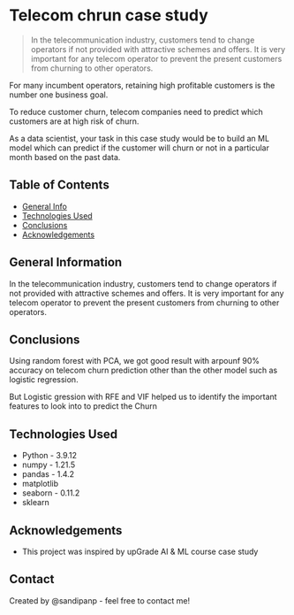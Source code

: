 # Telecom chrun case study
> In the telecommunication industry, customers tend to change operators if not provided with attractive schemes and offers. It is very important for any telecom operator to prevent the present customers from churning to other operators.

For many incumbent operators, retaining high profitable customers is the number one business goal.

To reduce customer churn, telecom companies need to predict which customers are at high risk of churn.

 As a data scientist, your task in this case study would be to build an ML model which can predict if the customer will churn or not in a particular month based on the past data.
 
## Table of Contents
* [General Info](#general-information)
* [Technologies Used](#technologies-used)
* [Conclusions](#conclusions)
* [Acknowledgements](#acknowledgements)

<!-- You can include any other section that is pertinent to your problem -->

## General Information
In the telecommunication industry, customers tend to change operators if not provided with attractive schemes and offers. It is very important for any telecom operator to prevent the present customers from churning to other operators.

<!-- You don't have to answer all the questions - just the ones relevant to your project. -->

## Conclusions
Using random forest with PCA, we got good result with arpounf 90% accuracy on telecom churn prediction other than the other model such as logistic regression.

But Logistic gression with RFE and VIF helped us to identify the important features to look into to predict the Churn

<!-- You don't have to answer all the questions - just the ones relevant to your project. -->


## Technologies Used
- Python - 3.9.12
- numpy - 1.21.5
- pandas - 1.4.2
- matplotlib
- seaborn - 0.11.2
- sklearn

<!-- As the libraries versions keep on changing, it is recommended to mention the version of library used in this project -->

## Acknowledgements
- This project was inspired by upGrade AI & ML course case study


## Contact
Created by @sandipanp - feel free to contact me!


<!-- Optional -->
<!-- ## License -->
<!-- This project is open source and available under the [... License](). -->

<!-- You don't have to include all sections - just the one's relevant to your project -->
<!-- You don't have to include all sections - just the one's relevant to your project -->
